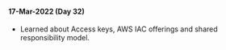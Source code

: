 #### 17-Mar-2022 (Day 32)
- Learned about Access keys, AWS IAC offerings and shared responsibility model.